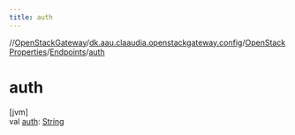 ```yaml
---
title: auth
---
```

//[OpenStackGateway](../../../../index.html)/[dk.aau.claaudia.openstackgateway.config](../../index.html)/[OpenStackProperties](../index.html)/[Endpoints](index.html)/[auth](auth.html)



# auth



[jvm]\
val [auth](auth.html): [String](https://kotlinlang.org/api/latest/jvm/stdlib/kotlin/-string/index.html)




